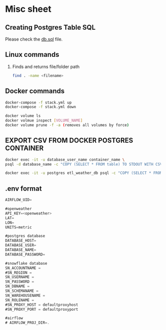# Misc sheet

## Creating Postgres Table SQL
Please check the [db.sql](db.sql) file.

## Linux commands
1. Finds and returns file/folder path

    ```bash
    find . -name <filename>
    ```

## Docker commands
```bash
docker-compose -f stack.yml up
docker-compose -f stack.yml down

docker volume ls
docker volmue inspect [VOLUME_NAME]
docker volume prune -f -a (removes all volumes by force)
```


## EXPORT CSV FROM DOCKER POSTGRES CONTAINER
```bash
docker exec -it -u database_user_name container_name \
psql -d database_name -c "COPY (SELECT * FROM table) TO STDOUT WITH CSV HEADER" > output.csv
```
```bash
docker exec -it -u postgres etl_weather_db psql -c "COPY (SELECT * FROM tblweatherdata LIMIT 5) TO STDOUT WITH CSV HEADER;" -d openweather > tblweatherdata.csv
```

## .env format
```js
AIRFLOW_UID=

#openweather
API_KEY=<openweather>
LAT=
LON=
UNITS=metric

#postgres database
DATABASE_HOST=
DATABASE_USER=
DATABASE_NAME=
DATABASE_PASSWORD=

#snowflake database
SN_ACCOUNTNAME = 
#SN_REGION = 
SN_USERNAME = 
SN_PASSWORD = 
SN_DBNAME = 
SN_SCHEMANAME = 
SN_WAREHOUSENAME = 
SN_ROLENAME = 
#SN_PROXY_HOST = defaultproxyhost
#SN_PROXY_PORT = defaultproxyport

#airflow
# AIRFLOW_PROJ_DIR=.

```